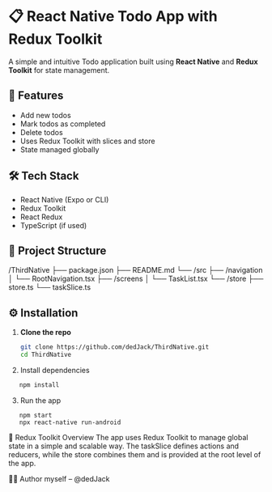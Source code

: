 # 📋 React Native Todo App with Redux Toolkit

A simple and intuitive Todo application built using **React Native** and **Redux Toolkit** for state management.

## 🚀 Features

- Add new todos  
- Mark todos as completed  
- Delete todos  
- Uses Redux Toolkit with slices and store  
- State managed globally

## 🛠 Tech Stack

- React Native (Expo or CLI)
- Redux Toolkit
- React Redux
- TypeScript (if used)

## 📂 Project Structure

/ThirdNative
├── package.json
├── README.md
└── /src
    ├── /navigation
    │   └── RootNavigation.tsx
    ├── /screens
    │   └── TaskList.tsx
    └── /store
        ├── store.ts
        └── taskSlice.ts



## ⚙️ Installation

1. **Clone the repo**
   ```bash
   git clone https://github.com/dedJack/ThirdNative.git
   cd ThirdNative
   
2. Install dependencies

```bash
   npm install
```

3. Run the app

```
   npm start
   npx react-native run-android
 ```

🧠 Redux Toolkit Overview
The app uses Redux Toolkit to manage global state in a simple and scalable way. The taskSlice defines actions and reducers, while the store combines them and is provided at the root level of the app.

👨‍💻 Author
myself – @dedJack

